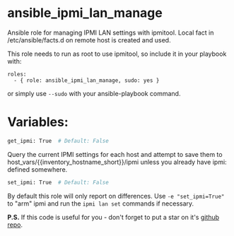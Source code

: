 ansible_ipmi_lan_manage
=======================

Ansible role for managing IPMI LAN settings with ipmitool. Local fact in /etc/ansible/facts.d on remote host is created and used.

This role needs to run as root to use ipmitool, so include it in your playbook with:
```
roles:
  - { role: ansible_ipmi_lan_manage, sudo: yes }
```
or simply use `--sudo` with your ansible-playbook command.

# Variables:

```bash
get_ipmi: True  # Default: False
```
Query the current IPMI settings for each host and attempt to save them to host_vars/{{inventory_hostname_short}}/ipmi
unless you already have ipmi: defined somewhere.

```bash
set_ipmi: True  # Default: False
```
By default this role will only report on differences.  Use `-e "set_ipmi=True"` to
"arm" ipmi and run the `ipmi lan set` commands if necessary.

**P.S.** If this code is useful for you - don't forget to put a star on it's [github repo](https://github.com/selivan/ansible_ipmi_lan_manage).
